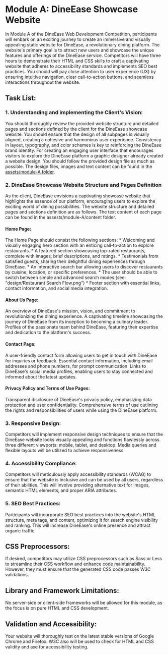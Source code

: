 # Module A: DineEase Showcase Website

In Module A of the DineEase Web Development Competition, participants will embark on an exciting journey to create an immersive and visually appealing static website for DineEase, a revolutionary dining platform. The website's primary goal is to attract new users and showcase the unique features and offerings of the DineEase service. Competitors will have three hours to demonstrate their HTML and CSS skills to craft a captivating website that adheres to accessibility standards and implements SEO best practices. You should will pay close attention to user experience (UX) by ensuring intuitive navigation, clear call-to-action buttons, and seamless interactions throughout the website.

## Task List:

### 1. Understanding and implementing the Client's Vision: 
You should thoroughly review the provided website structure and detailed pages and sections defined by the client for the DineEase showcase website. You should ensure that the design of all subpages is visually aligned, creating a cohesive and harmonious user experience. Consistency in layout, typography, and color schemes is key to reinforcing the DineEase brand identity. For creating an engaging user interface that encourages visitors to explore the DineEase platform a graphic designer already created a website design. You should follow the provided design file as much as possible. The design files, images and text content can be found in the [assets/module-A folder](https://github.com/es2023-s17-hu-prep/es2023-HU-RO-traning/tree/main/assets/module-A).

### 2. DineEase Showcase Website Structure and Pages Definition

As the client, DineEase envisions a captivating showcase website that highlights the essence of our platform, encouraging users to explore the exciting world of dining possibilities. The website structure and detailed pages and sections definition are as follows. The text content of each page can be found in the assests/module-A/content folder.

#### Home Page:
The Home Page should consist the following sections:
    * Welcoming and visually engaging hero section with an enticing call-to-action to explore restaurants.
    * A featured section showcasing top-rated restaurants, complete with images, brief descriptions, and ratings.
    * Testimonials from satisfied guests, sharing their delightful dining experiences through DineEase.
    * An interactive search bar allowing users to discover restaurants by cuisine, location, or specific preferences.
        * The user should be able to switch between simple and advanced search modes (see: "design/Restaurant Search Flow.png")
    * Footer section with essential links, contact information, and social media integration.

#### About Us Page:
An overview of DineEase's mission, vision, and commitment to revolutionizing the dining experience.
A captivating timeline showcasing the journey of DineEase from its inception to becoming a culinary leader.
Profiles of the passionate team behind DineEase, featuring their expertise and dedication to the platform's success.

#### Contact Page:
A user-friendly contact form allowing users to get in touch with DineEase for inquiries or feedback.
Essential contact information, including email addresses and phone numbers, for prompt communication.
Links to DineEase's social media profiles, enabling users to stay connected and informed about the latest updates.

#### Privacy Policy and Terms of Use Pages:
Transparent disclosure of DineEase's privacy policy, emphasizing data protection and user confidentiality. Comprehensive terms of use outlining the rights and responsibilities of users while using the DineEase platform. 

### 3. Responsive Design: 
Competitors will implement responsive design techniques to ensure that the DineEase website looks visually appealing and functions flawlessly across three different viewports: mobile, tablet, and desktop. Media queries and flexible layouts will be utilized to achieve responsiveness.

### 4. Accessibility Compliance: 
Competitors will meticulously apply accessibility standards (WCAG) to ensure that the website is inclusive and can be used by all users, regardless of their abilities. This will involve providing alternative text for images, semantic HTML elements, and proper ARIA attributes.

### 5. SEO Best Practices: 
Participants will incorporate SEO best practices into the website's HTML structure, meta tags, and content, optimizing it for search engine visibility and ranking. This will increase DineEase's online presence and attract organic traffic.

## CSS Preprocessors: 
If desired, competitors may utilize CSS preprocessors such as Sass or Less to streamline their CSS workflow and enhance code maintainability. However, they must ensure that the generated CSS code passes W3C validations.

## Library and Framework Limitations: 
No server-side or client-side frameworks will be allowed for this module, as the focus is on pure HTML and CSS development.

## Validation and Accessibility: 
Your website will thoroughly test on the latest stable versions of Google Chrome and Firefox. W3C also will be used  to check for HTML and CSS validity and axe for accessibility testing.
